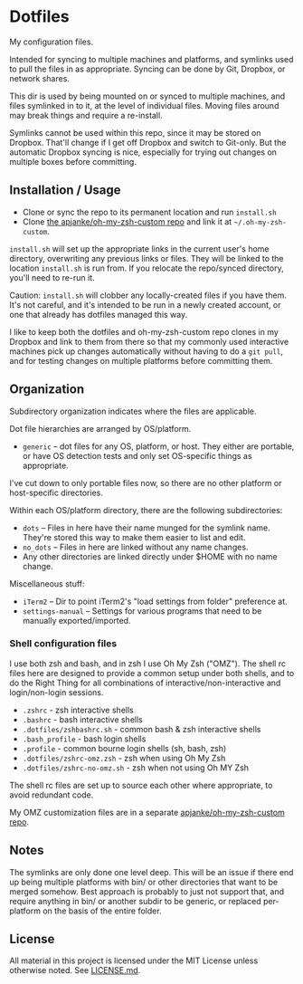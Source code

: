 #  Dotfiles   #

My configuration files.

Intended for syncing to multiple machines and platforms, and symlinks used to pull the files in as appropriate. Syncing can be done by Git, Dropbox, or network shares.

This dir is used by being mounted on or synced to multiple machines, and files symlinked in to it, at the level of individual files. Moving files around may break things and require a re-install.

Symlinks cannot be used within this repo, since it may be stored on Dropbox. That'll change if I get off Dropbox and switch to Git-only. But the automatic Dropbox syncing is nice, especially for trying out changes on multiple boxes before committing.

##   Installation / Usage   ##

* Clone or sync the repo to its permanent location and run `install.sh`
* Clone [the apjanke/oh-my-zsh-custom repo](https://github.com/apjanke/oh-my-zsh-custom) and link it at `~/.oh-my-zsh-custom`.

`install.sh` will set up the appropriate links in the current user's home directory, overwriting any previous links or files. They will be linked to the location `install.sh` is run from. If you relocate the repo/synced directory, you'll need to re-run it.

Caution: `install.sh` will clobber any locally-created files if you have them. It's not careful, and it's intended to be run in a newly created account, or one that already has dotfiles managed this way.

I like to keep both the dotfiles and oh-my-zsh-custom repo clones in my Dropbox and link to them from there so that my commonly used interactive machines pick up changes automatically without having to do a `git pull`, and for testing changes on multiple platforms before committing them.

##   Organization  ##

Subdirectory organization indicates where the files are applicable.

Dot file hierarchies are arranged by OS/platform.

* `generic` – dot files for any OS, platform, or host. They either are portable, or have OS detection tests and only set OS-specific things as appropriate.

I've cut down to only portable files now, so there are no other platform or host-specific directories.

Within each OS/platform directory, there are the following subdirectories:

* `dots` – Files in here have their name munged for the symlink name. They're stored this way to make them easier to list and edit.
* `no_dots` – Files in here are linked without any name changes.
* Any other directories are linked directly under $HOME with no name change.

Miscellaneous stuff:

* `iTerm2` – Dir to point iTerm2's "load settings from folder" preference at.
* `settings-manual` – Settings for various programs that need to be manually exported/imported.

###   Shell configuration files  ###

I use both zsh and bash, and in zsh I use Oh My Zsh ("OMZ"). The shell rc files here are designed to provide a common setup under both shells, and to do the Right Thing for all combinations of interactive/non-interactive and login/non-login sessions.

* `.zshrc` - zsh interactive shells
* `.bashrc` - bash interactive shells
* `.dotfiles/zshbashrc.sh` - common bash & zsh interactive shells
* `.bash_profile` - bash login shells
* `.profile` - common bourne login shells (sh, bash, zsh)
* `.dotfiles/zshrc-omz.zsh` - zsh when using Oh My Zsh
* `.dotfiles/zshrc-no-omz.sh` - zsh when not using Oh MY Zsh

The shell rc files are set up to source each other where appropriate, to avoid redundant code.

My OMZ customization files are in a separate [apjanke/oh-my-zsh-custom repo](https://github.com/apjanke/oh-my-zsh-custom).

##   Notes   ##

The symlinks are only done one level deep. This will be an issue if there end up being multiple platforms with bin/ or other directories that want to be merged somehow. Best approach is probably to just not support that, and require anything in bin/ or another subdir to be generic, or replaced per-platform on the basis of the entire folder.

##  License  ##

All material in this project is licensed under the MIT License unless otherwise noted. See [LICENSE.md](LICENSE.md).

